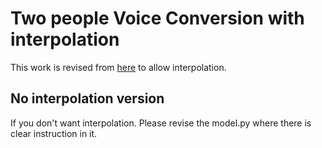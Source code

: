# Two people Voice Conversion with interpolation 
This work is revised from [here](https://github.com/BogiHsu/Voice-Conversion) to allow interpolation.

## No interpolation version
If you don't want interpolation. Please revise the model.py where there is clear instruction in it.
